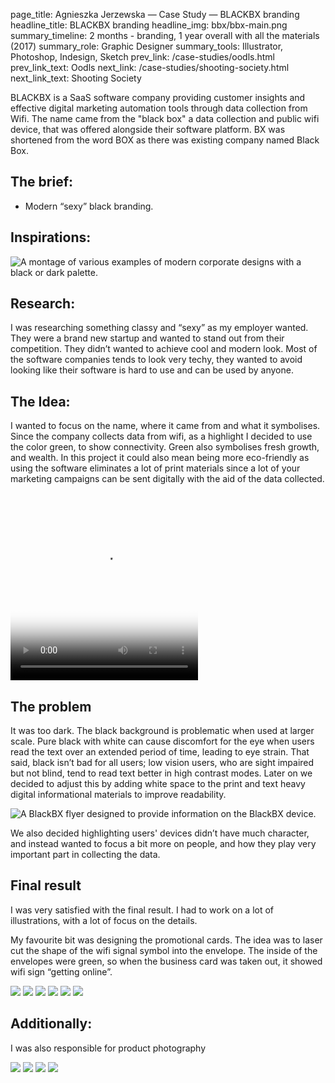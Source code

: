 page_title: Agnieszka Jerzewska — Case Study — BLACKBX branding
headline_title: BLACKBX branding
headline_img: bbx/bbx-main.png
summary_timeline: 2 months - branding, 1 year overall with all the materials (2017)
summary_role: Graphic Designer
summary_tools: Illustrator, Photoshop, Indesign, Sketch
prev_link: /case-studies/oodls.html
prev_link_text: Oodls
next_link: /case-studies/shooting-society.html
next_link_text: Shooting Society

BLACKBX is a SaaS software company providing customer insights and effective digital 
marketing automation tools through data collection from Wifi. The name came from the 
"black box" a data collection and public wifi device, that was offered alongside their software platform. 
BX was shortened from the word BOX as there was existing company named Black Box.

## The brief:

* Modern “sexy” black branding.

## Inspirations:

<div class="graphic standard">
    <img src="/resources/img/case-studies/pages/bbx/bbx-inspi.png" alt="A montage of various examples of modern corporate designs with a black 
    or dark palette." />
</div>

## Research:

I was researching something classy and “sexy” as my employer wanted. They were a brand new
startup and wanted to stand out from their competition. They didn’t wanted to achieve cool and modern look. 
Most of the software companies tends to look very techy, they wanted to avoid looking like their 
software is hard to use and can be used by anyone.

## The Idea:

I wanted to focus on the name, where it came from and what it symbolises. Since the company collects data from wifi, 
as a highlight I decided to use the color green, to show connectivity. Green also symbolises fresh growth, and 
wealth. In this project it could also mean being more eco-friendly as using the software eliminates a lot of print 
materials since a lot of your marketing campaigns can be sent digitally with the aid of the data collected.  

<div class="graphic standard">
    <video id="gif-mp4" poster="https://media.giphy.com/media/MaXOUjkV73aO4/200_s.gif" style="margin:0;padding:0" width="300" height="300" autoplay="" loop="">
        <source src="https://media.giphy.com/media/MaXOUjkV73aO4/giphy.mp4" type="video/mp4; codecs=&quot;avc1.42E01E, mp4a.40.2&quot;">
        <img src="https://media.giphy.com/media/MaXOUjkV73aO4/giphy.gif" title="Your browser does not support the mp4 video codec.">
    </video>
</div>

## The problem

It was too dark. The black background is problematic when used at larger scale. Pure black with white 
can cause discomfort for the eye when users read the text over an extended period of time, leading to eye strain. 
That said, black isn’t bad for all users; low vision users, who are sight impaired but not blind, tend to read text 
better in high contrast modes. Later on we decided to adjust this by adding white space to the print and text heavy digital 
informational materials to improve readability. 

<div class="graphic standard">
    <img src="/resources/img/case-studies/pages/bbx/bbx-flyer.png" alt="A BlackBX flyer designed to provide information on the BlackBX device."/>
</div>

We also decided highlighting users' devices didn’t have much character, and instead wanted to focus a bit more on people, and how they 
play very important part in collecting the data. 

## Final result

I was very satisfied with the final result. I had to work on a lot of illustrations, with a lot of focus on the details.

My favourite bit was designing the promotional cards. The idea was to laser cut the shape of the wifi signal symbol into the envelope. 
The inside of the envelopes were green, so when the business card was taken out, it showed wifi sign “getting online”. 

<div class="graphic ultrawide split blackbx-montage">
    <img src="/resources/img/case-studies/pages/bbx/bbx-final1.png" style="grid-area: A;"/>
    <img src="/resources/img/case-studies/pages/bbx/bbx-final2.png" style="grid-area: B;"/>
    <img src="/resources/img/case-studies/pages/bbx/bbx-final3.png" style="grid-area: C;"/>
    <img src="/resources/img/case-studies/pages/bbx/bbx-final4.png" style="grid-area: D;"/>
    <img src="/resources/img/case-studies/pages/bbx/bbx-final5.png" style="grid-area: E;"/>
    <img src="/resources/img/case-studies/pages/bbx/bbx-final6.png" style="grid-area: F;"/>
</div>

## Additionally:

I was also responsible for product photography

<div class="graphic ultrawide split" style="grid-template-columns: repeat(4, 1fr);">
    <img src="/resources/img/case-studies/pages/bbx/bbx-photo1.png" />
    <img src="/resources/img/case-studies/pages/bbx/bbx-photo2.png" />
    <img src="/resources/img/case-studies/pages/bbx/bbx-photo3.png" />
    <img src="/resources/img/case-studies/pages/bbx/bbx-photo4.png" />
</div>